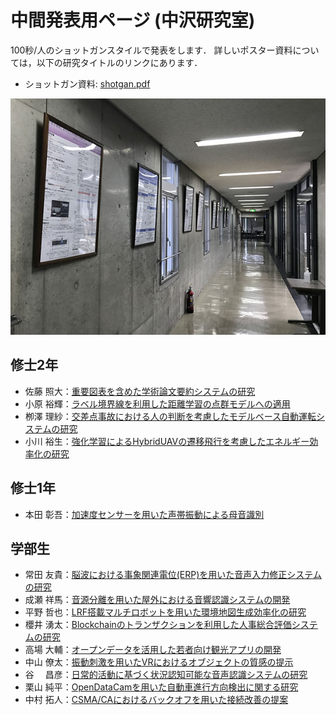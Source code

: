 # 中間発表用ページ (中沢研究室)
 100秒/人のショットガンスタイルで発表をします．
 詳しいポスター資料については，以下の研究タイトルのリンクにあります．


 - ショットガン資料: [shotgan.pdf](poster/shotgan.pdf)

![poster](./images/IMG_9898.JPG)


## 修士2年
- 佐藤 照大：[重要図表を含めた学術論文要約システムの研究](poster/Shodai_Sato.pdf)
- 小原 裕輝：[ラベル境界線を利用した距離学習の点群モデルへの適用](poster/Yuuki_Kohara.pdf)
- 栁澤 理紗：[交差点事故における人の判断を考慮したモデルベース自動運転システムの研究](poster/Risa_Yamagizawa.pdf)
- 小川 裕生：[強化学習によるHybridUAVの遷移飛行を考慮したエネルギー効率化の研究](poster/Yuuki_Ogawa.pdf)

## 修士1年
- 本田 彰吾：[加速度センサーを用いた声帯振動による母音識別](poster/Shogo_Honda.pdf)

## 学部生
- 常田 友貴：[脳波における事象関連電位(ERP)を用いた音声入力修正システムの研究](poster/Yuuki_Tokita.pdf)
- 成瀬 祥馬：[音源分離を用いた屋外における音響認識システムの開発](poster/Shoma_Naruse.pdf)
- 平野 哲也：[LRF搭載マルチロボットを用いた環境地図生成効率化の研究](poster/Tetsuya_Hirano.pdf)
- 櫻井 湧太：[Blockchainのトランザクションを利用した人事総合評価システムの研究](poster/Yuuta_Sakurai.pdf)
- 高場 大輔：[オープンデータを活用した若者向け観光アプリの開発](poster/Daisuke_Takaba.pdf)
- 中山 僚太：[振動刺激を用いたVRにおけるオブジェクトの質感の提示](poster/Ryouta_Nakayama.pdf)
- 谷 　昌彦：[日常的活動に基づく状況認知可能な音声認識システムの研究](poster/Masahiko_Tani.pdf)
- 栗山 純平：[OpenDataCamを用いた自動車進行方向検出に関する研究](poster/Junpei_Kuriyama.pdf)
- 中村 拓人：[CSMA/CAにおけるバックオフを用いた接続改善の提案](poster/Takuto_Nakamura.pdf)

<script src="https://utteranc.es/client.js"
        repo="MinoruNakazawa/i2lab"
        issue-term="pathname"
        theme="github-light"
        crossorigin="anonymous"
        async>
</script>
